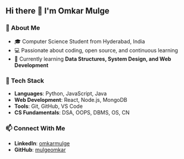 ## Hi there 👋 I'm Omkar Mulge

### 🚀 About Me
- 🎓 Computer Science Student from Hyderabad, India
- 💻 Passionate about coding, open source, and continuous learning
- 🌱 Currently learning **Data Structures, System Design, and Web Development**


### 🔧 Tech Stack
- **Languages**: Python, JavaScript, Java
- **Web Development**: React, Node.js, MongoDB
- **Tools**: Git, GitHub, VS Code
- **CS Fundamentals**: DSA, OOPS, DBMS, OS, CN


### 📫 Connect With Me
- **LinkedIn**: [omkarmulge](https://linkedin.com/in/omkarmulge)
- **GitHub**: [mulgeomkar](https://github.com/mulgeomkar)

